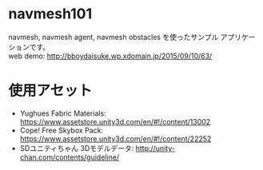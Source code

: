# navmesh101
navmesh, navmesh agent, navmesh obstacles を使ったサンプル アプリケーションです。  
web demo: http://bboydaisuke.wp.xdomain.jp/2015/09/10/63/

# 使用アセット
* Yughues Fabric Materials: https://www.assetstore.unity3d.com/en/#!/content/13002
* Cope! Free Skybox Pack: https://www.assetstore.unity3d.com/en/#!/content/22252
* SDユニティちゃん 3Dモデルデータ: http://unity-chan.com/contents/guideline/
